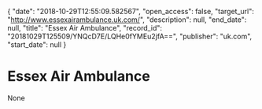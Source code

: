 {
  "date": "2018-10-29T12:55:09.582567", 
  "open_access": false, 
  "target_url": "http://www.essexairambulance.uk.com/", 
  "description": null, 
  "end_date": null, 
  "title": "Essex Air Ambulance", 
  "record_id": "20181029T125509/YNQcD7E/LQHe0fYMEu2jfA==", 
  "publisher": "uk.com", 
  "start_date": null
}

# Essex Air Ambulance

None